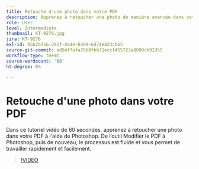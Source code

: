 ```yaml
---
title: Retouche d'une photo dans votre PDF
description: Apprenez à retoucher une photo de manière avancée dans votre PDF avec Photoshop
role: User
level: Intermediate
thumbnail: KT-9276.jpg
jira: KT-9276
exl-id: 05b2b256-2a1f-464e-8409-6d74e423cb65
source-git-commit: ad54f7afa78b0fbb31eccf455723a8890cb92355
workflow-type: tm+mt
source-wordcount: '68'
ht-degree: 0%

---
```


# Retouche d&#39;une photo dans votre PDF

Dans ce tutoriel vidéo de 60 secondes, apprenez à retoucher une photo dans votre PDF à l&#39;aide de Photoshop. De l’outil Modifier le PDF à Photoshop, puis de nouveau, le processus est fluide et vous permet de travailler rapidement et facilement.

>[!VIDEO](https://video.tv.adobe.com/v/338276?quality=12&learn=on&hidetitle=true)
